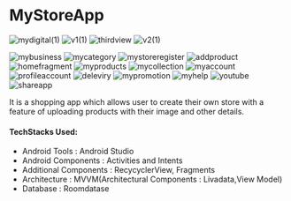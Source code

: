 # MyStoreApp
![mydigital(1)](https://user-images.githubusercontent.com/68853216/106365026-d4006680-6358-11eb-8fe8-153d5add84e9.png)
![v1(1)](https://user-images.githubusercontent.com/68853216/106365058-07db8c00-6359-11eb-97a0-71c322ab8b47.png)
![thirdview](https://user-images.githubusercontent.com/68853216/105634698-72865680-5e85-11eb-9a12-dd181eca20cb.png)
![v2(1)](https://user-images.githubusercontent.com/68853216/106365094-2c376880-6359-11eb-95b9-beec79464fd9.png)

![mybusiness](https://user-images.githubusercontent.com/68853216/105635346-4a4c2700-5e88-11eb-923a-8521881c290f.png)
![mycategory](https://user-images.githubusercontent.com/68853216/105635444-d65e4e80-5e88-11eb-92fe-d5680dd84021.png)
![mystoreregister](https://user-images.githubusercontent.com/68853216/105635813-0a3a7380-5e8b-11eb-803b-0ab024824670.png)
![addproduct](https://user-images.githubusercontent.com/68853216/105635887-774e0900-5e8b-11eb-8a0f-5e5a499be77c.png)
![homefragment](https://user-images.githubusercontent.com/68853216/105635987-edeb0680-5e8b-11eb-826b-8bff72694ae6.png)
![myproducts](https://user-images.githubusercontent.com/68853216/105636097-90a38500-5e8c-11eb-8144-c837b0c25c8e.png)
![mycollection](https://user-images.githubusercontent.com/68853216/105636364-170c9680-5e8e-11eb-9bbc-ef305da5665a.png)
![myaccount](https://user-images.githubusercontent.com/68853216/105636229-6e5e3700-5e8d-11eb-8dd2-4756ce2bedeb.png)
![profileaccount](https://user-images.githubusercontent.com/68853216/105636288-bbdaa400-5e8d-11eb-9cf3-ed94ced41320.png)
![deleviry](https://user-images.githubusercontent.com/68853216/105636536-d82b1080-5e8e-11eb-9efa-965e619ae0a0.png)
![mypromotion](https://user-images.githubusercontent.com/68853216/105636647-1f190600-5e8f-11eb-85bc-17d707c6f069.png)
![myhelp](https://user-images.githubusercontent.com/68853216/105636675-58ea0c80-5e8f-11eb-917e-321ffd6b5858.png)
![youtube](https://user-images.githubusercontent.com/68853216/105636690-74edae00-5e8f-11eb-816f-d0da61f427b6.png)
![shareapp](https://user-images.githubusercontent.com/68853216/105636716-99498a80-5e8f-11eb-99f7-49bef10b6dd6.png)



It is a shopping app which allows user to create their own store with a feature of uploading products with their image and other details.

#### TechStacks Used:
   
  *  Android Tools : Android Studio
  *  Android Components : Activities and Intents
  *  Additional Components : RecycyclerView, Fragments
  *  Architecture : MVVM(Architectural Components : Livadata,View Model)
  * Database : Roomdatase 



